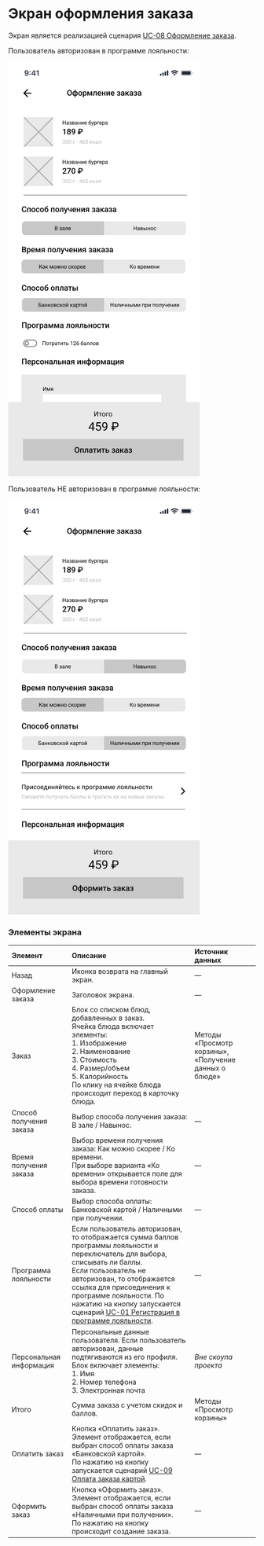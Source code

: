 # Экран оформления заказа

Экран является реализацией сценария [UC-08 Оформление заказа](../requirements/uc08.md).

Пользователь авторизован в программе лояльности:

![](../img/screen05-1.png)

Пользователь НЕ авторизован в программе лояльности:

![](../img/screen05-2.png)

### Элементы экрана

| **Элемент**              | **Описание**                                                                                                                                                                                                                                                                                                                                           | **Источник данных**                                       |
|:-------------------------|:-------------------------------------------------------------------------------------------------------------------------------------------------------------------------------------------------------------------------------------------------------------------------------------------------------------------------------------------------------|:----------------------------------------------------------|
| Назад                    | Иконка возврата на главный экран.                                                                                                                                                                                                                                                                                                                      | —                                                         |
| Оформление заказа        | Заголовок экрана.                                                                                                                                                                                                                                                                                                                                      | —                                                         |
| Заказ                    | Блок со списком блюд, добавленных в заказ.<br/>Ячейка блюда включает элементы:<br/>1. Изображение<br/>2. Наименование<br/>3. Стоимость<br/>4. Размер/объем<br/>5. Калорийность<br/>По клику на ячейке блюда происходит переход в карточку блюда.                                                                                                       | Методы «Просмотр корзины», «Получение данных о блюде»     |
| Способ получения заказа  | Выбор способа получения заказа: В зале / Навынос.                                                                                                                                                                                                                                                                                                      | —                                                         |
| Время получения заказа   | Выбор времени получения заказа: Как можно скорее / Ко времени.<br/>При выборе варианта «Ко времени» открывается поле для выбора времени готовности заказа.                                                                                                                                                                                             | —                                                         |
| Способ оплаты            | Выбор способа оплаты: Банковской картой / Наличными при получении.                                                                                                                                                                                                                                                                                     | —                                                         |
| Программа лояльности     | Если пользователь авторизован, то отображается сумма баллов программы лояльности и переключатель для выбора, списывать ли баллы.<br/>Если пользователь не авторизован, то отображается ссылка для присоединения к программе лояльности. По нажатию на кнопку запускается сценарий [UC-01 Регистрация в программе лояльности](../requirements/uc01.md). | —                                                         |
| Персональная информация  | Персональные данные пользователя. Если пользователь авторизован, данные подтягиваются из его профиля.<br/>Блок включает элементы:<br/>1. Имя<br/>2. Номер телефона<br/>3. Электронная почта                                                                                                                                                            | *Вне скоупа проекта*                                      |
| Итого                    | Сумма заказа с учетом скидок и баллов.                                                                                                                                                                                                                                                                                                                 | Методы «Просмотр корзины»                                 |
| Оплатить заказ           | Кнопка «Оплатить заказ».<br/>Элемент отображается, если выбран способ оплаты заказа «Банковской картой».<br/>По нажатию на кнопку запускается сценарий [UC-09 Оплата заказа картой](../requirements/uc09.md).                                                                                                                                          | —                                                         |
| Оформить заказ           | Кнопка «Оформить заказ».<br/>Элемент отображается, если выбран способ оплаты заказа «Наличными при получении».<br/>По нажатию на кнопку происходит создание заказа.                                                                                                                                                                                    | —                                                         |



